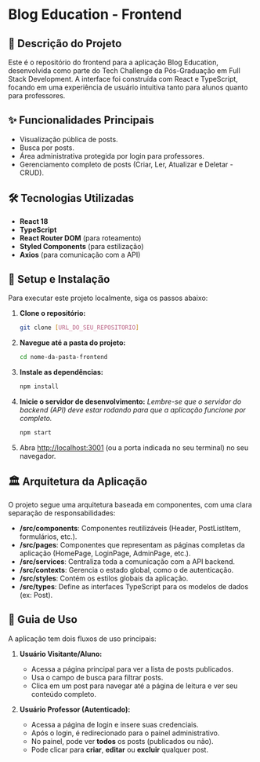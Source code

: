 # Blog Education - Frontend

## 📝 Descrição do Projeto

Este é o repositório do frontend para a aplicação Blog Education, desenvolvida como parte do Tech Challenge da Pós-Graduação em Full Stack Development. A interface foi construída com React e TypeScript, focando em uma experiência de usuário intuitiva tanto para alunos quanto para professores.

## ✨ Funcionalidades Principais

-   Visualização pública de posts.
-   Busca por posts.
-   Área administrativa protegida por login para professores.
-   Gerenciamento completo de posts (Criar, Ler, Atualizar e Deletar - CRUD).

## 🛠️ Tecnologias Utilizadas

-   **React 18**
-   **TypeScript**
-   **React Router DOM** (para roteamento)
-   **Styled Components** (para estilização)
-   **Axios** (para comunicação com a API)

## 🚀 Setup e Instalação

Para executar este projeto localmente, siga os passos abaixo:

1.  **Clone o repositório:**
    ```bash
    git clone [URL_DO_SEU_REPOSITORIO]
    ```
2.  **Navegue até a pasta do projeto:**
    ```bash
    cd nome-da-pasta-frontend
    ```
3.  **Instale as dependências:**
    ```bash
    npm install
    ```
4.  **Inicie o servidor de desenvolvimento:**
    *Lembre-se que o servidor do backend (API) deve estar rodando para que a aplicação funcione por completo.*
    ```bash
    npm start
    ```
5.  Abra [http://localhost:3001](http://localhost:3001) (ou a porta indicada no seu terminal) no seu navegador.

## 🏛️ Arquitetura da Aplicação

O projeto segue uma arquitetura baseada em componentes, com uma clara separação de responsabilidades:

-   **/src/components**: Componentes reutilizáveis (Header, PostListItem, formulários, etc.).
-   **/src/pages**: Componentes que representam as páginas completas da aplicação (HomePage, LoginPage, AdminPage, etc.).
-   **/src/services**: Centraliza toda a comunicação com a API backend.
-   **/src/contexts**: Gerencia o estado global, como o de autenticação.
-   **/src/styles**: Contém os estilos globais da aplicação.
-   **/src/types**: Define as interfaces TypeScript para os modelos de dados (ex: Post).

## 📖 Guia de Uso

A aplicação tem dois fluxos de uso principais:

1.  **Usuário Visitante/Aluno:**
    -   Acessa a página principal para ver a lista de posts publicados.
    -   Usa o campo de busca para filtrar posts.
    -   Clica em um post para navegar até a página de leitura e ver seu conteúdo completo.

2.  **Usuário Professor (Autenticado):**
    -   Acessa a página de login e insere suas credenciais.
    -   Após o login, é redirecionado para o painel administrativo.
    -   No painel, pode ver **todos** os posts (publicados ou não).
    -   Pode clicar para **criar**, **editar** ou **excluir** qualquer post.